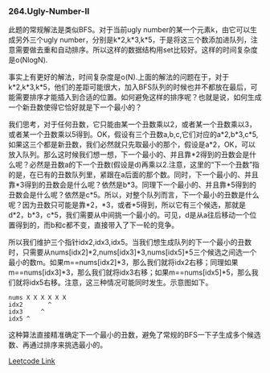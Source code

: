 ### 264.Ugly-Number-II


此题的常规解法是类似BFS。对于当前ugly number的某一个元素k，由它可以生成另外三个ugly number，分别是k\*2,k\*3,k\*5，于是将这三个数添加进队列，注意需要做去重和自动排序。所以这样的数据结构用set比较好。这样的时间复杂度是o(NlogN).

事实上有更好的解法，时间复杂度是o(N).上面的解法的问题在于，对于k\*2,k\*3,k\*5，他们的差距可能很大，加入BFS队列的时候也并不都放在最后，可能需要排序才能插入到合适的位置。如何避免这样的排序呢？也就是说，如何生成一个新丑数使得它恰好就是下一个最小的？

我们思考，对于任何丑数，它只能由某一个丑数乘以2，或者某一个丑数乘以3，或者某一个丑数乘以5得到。OK，假设有三个丑数a,b,c,它们对应的a\*2,b\*3,c\*5,如果这三个都是新丑数，我们必然就只先取最小的那个，假设是a\*2，OK，可以放入队列。那么这时候我们想一想，下一个最小的、并且靠\*2得到的丑数会是什么呢？必然是丑数a的下一个丑数(假设是d)再乘以2.注意，这里的“下一个丑数”指的是，在已有的丑数队列里，紧跟在a后面的那个数。同时，下一个最小的、并且靠\*3得到的丑数会是什么呢？依然是b\*3。同理下一个最小的、并且靠\*5得到的丑数会是什么呢？依然是c\*5。所以，对整个队列而言，下一个最小的丑数是什么呢？因为丑数只可能是靠\*2，\*3，或者\*5得到，所以它有三个候选，那就是d\*2，b\*3，c\*5，我们需要从中间挑一个最小的。可见，d是从a往后移动一个位置得到的，而b和c都不变，直接带入了下一轮的竞争。

所以我们维护三个指针idx2,idx3,idx5。当我们想生成队列的下一个最小的丑数时，只需要从nums[idx2]\*2,nums[idx3]\*3,nums[idx5]\*5三个候选之间选一个最小的数m。如果m==nums[idx2]\*3，那么我们就将idx2右移；同理如果m==nums[idx3]\*3，那么我们就将idx3右移；如果m==nums[idx5]\*5，那么我们就将idx5右移。注意，这三种情况可能同时发生。示意图如下。
```
nums X X X X X X 
idx2       ^
idx3     ^
idx5 ^
```
这种算法直接精准确定下一个最小的丑数，避免了常规的BFS一下子生成多个候选数、再通过排序来挑选最小的。

[Leetcode Link](https://leetcode.com/problems/ugly-number-ii)
